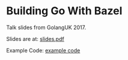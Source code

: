 # Building Go With Bazel

Talk slides from GolangUK 2017.

Slides are at: [slides.pdf](slides.pdf)

Example Code: [example code](example)
